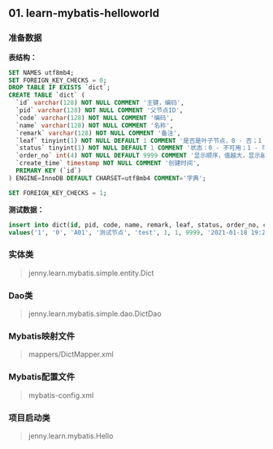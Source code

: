
## 01. learn-mybatis-helloworld

### 准备数据

**表结构：**

```sql
SET NAMES utf8mb4;
SET FOREIGN_KEY_CHECKS = 0;
DROP TABLE IF EXISTS `dict`;
CREATE TABLE `dict` (
  `id` varchar(128) NOT NULL COMMENT '主键，编码',
  `pid` varchar(128) NOT NULL COMMENT '父节点ID',
  `code` varchar(128) NOT NULL COMMENT '编码',
  `name` varchar(128) NOT NULL COMMENT '名称',
  `remark` varchar(128) NOT NULL COMMENT '备注',
  `leaf` tinyint(1) NOT NULL DEFAULT 1 COMMENT '是否是叶子节点，0 - 否；1 - 是',
  `status` tinyint(1) NOT NULL DEFAULT 1 COMMENT '状态：0 - 不可用；1 - 可用',
  `order_no` int(4) NOT NULL DEFAULT 9999 COMMENT '显示顺序，值越大，显示越靠后',
  `create_time` timestamp NOT NULL COMMENT '创建时间',
  PRIMARY KEY (`id`)
) ENGINE=InnoDB DEFAULT CHARSET=utf8mb4 COMMENT='字典';

SET FOREIGN_KEY_CHECKS = 1;
```

**测试数据：**

```sql
insert into dict(id, pid, code, name, remark, leaf, status, order_no, create_time) 
values('1', '0', 'A01', '测试节点', 'test', 1, 1, 9999, '2021-01-18 19:25:39');
```

### 实体类

> jenny.learn.mybatis.simple.entity.Dict

### Dao类

> jenny.learn.mybatis.simple.dao.DictDao

### Mybatis映射文件

> mappers/DictMapper.xml

### Mybatis配置文件

> mybatis-config.xml

### 项目启动类

> jenny.learn.mybatis.Hello